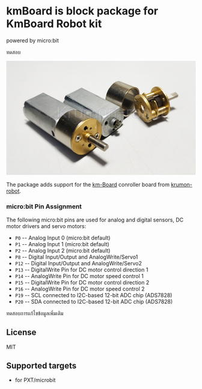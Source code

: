 # kmBoard is block package for KmBoard Robot kit
powered by micro:bit

ทดสอบ

![km-Board](https://raw.githubusercontent.com/matrixserver/kmbit/master/icon.png)  

The package adds support for the [km-Board](http://krumon-robot.com) conroller board from [krumon-robot](http://krumon-robot.com).

### micro:bit Pin Assignment

The following micro:bit pins are used for analog and digital sensors, DC motor drivers and servo motors:

* ``P0`` -- Analog Input 0 (micro:bit default)
* ``P1`` -- Analog Input 1 (micro:bit default)
* ``P2`` -- Analog Input 2 (micro:bit default)
* ``P8`` -- Digital Input/Output and AnalogWrite/Servo1
* ``P12`` -- Digital Input/Output and AnalogWrite/Servo2
* ``P13`` -- DigitalWrite Pin for DC motor control direction 1
* ``P14`` -- AnalogWrite Pin for DC motor speed control 1
* ``P15`` -- DigitalWrite Pin for DC motor control direction 2
* ``P16`` -- AnalogWrite Pin for DC motor speed control 2
* ``P19`` -- SCL connected to I2C-based 12-bit ADC chip (ADS7828)
* ``P20`` -- SDA connected to I2C-based 12-bit ADC chip (ADS7828)

ทดสอบการแก้ไขข้อมูลเพิ่มเติม
 


## License

MIT

## Supported targets

* for PXT/microbit

